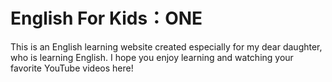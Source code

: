 # English For Kids：ONE

This is an English learning website created especially for my dear daughter, who is learning English. I hope you enjoy learning and watching your favorite YouTube videos here!
